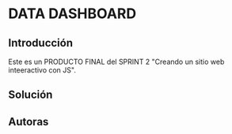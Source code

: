 # DATA DASHBOARD

## Introducción

Este es un PRODUCTO FINAL del SPRINT 2 "Creando un sitio web inteeractivo con JS". 

##  Solución

## Autoras
